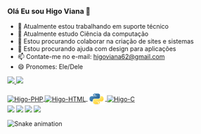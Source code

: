 ### Olá Eu sou Higo Viana 👋

- 🔭 Atualmente estou trabalhando em suporte técnico
- 🌱 Atualmente estudo Ciência da computação
- 👯 Estou procurando colaborar na criação de sites e sistemas
- 🤔 Estou procurando ajuda com design para aplicações
- 📫 Contate-me no e-mail: higoviana62@gmail.com
- 😄 Pronomes: Ele/Dele

 <div>
  <a href="https://github.com/HIGOVIANA">
  <img height="180em" src="https://github-readme-stats.vercel.app/api?username=HIGOVIANA&show_icons=true&theme=highcontrast&include_all_commits=true&count_private=true"/>
  <img height="180em" src="https://github-readme-stats.vercel.app/api/top-langs/?username=HIGOVIANA&layout=compact&langs_count=7&theme=highcontrast"/>
</div>
  
  <div style="display: inline_block"><br>
  <img align="center" alt="Higo-PHP" height="30" width="40" src="https://img.shields.io/badge/PHP-777BB4?style=for-the-badge&logo=php&logoColor=white">
  <img align="center" alt="Higo-HTML" height="30" width="40" src="https://img.shields.io/badge/HTML-239120?style=for-the-badge&logo=html5&logoColor=white">
  <img align="center" alt="Higo-Python" height="30" width="40" src="https://raw.githubusercontent.com/devicons/devicon/master/icons/python/python-original.svg">
  <img align="center" alt="Higo-C" height="30" width="40" src="https://img.shields.io/badge/C-00599C?style=for-the-badge&logo=c&logoColor=white">
</div>
  
  <div> 
  <a href="https://www.youtube.com/channel/UCkzB1cdo5Hbuv_sn10Dy17Q" target="_blank"><img src="	https://img.shields.io/badge/YouTube-FF0000?style=for-the-badge&logo=youtube&logoColor=white"></a>
  <a href="https://www.instagram.com/higo_viana01/" target="_blank"><img src="https://img.shields.io/badge/-Instagram-%23E4405F?style=for-the-badge&logo=instagram&logoColor=white" target="_blank"></a>
  <a href = "mailto:higoviana62@gmail.com"><img src="https://img.shields.io/badge/-Gmail-%23333?style=for-the-badge&logo=gmail&logoColor=white" target="_blank"></a>
  <a href="https://www.linkedin.com/in/francisco-higo/" target="_blank"><img src="https://img.shields.io/badge/-LinkedIn-%230077B5?style=for-the-badge&logo=linkedin&logoColor=white" target="_blank"></a> 
 
  ![Snake animation](https://github.com/HIGOVIANA/HIGOVIANA/blob/output/github-contribution-grid-snake.svg)
 
</div>
  
   ##
  
